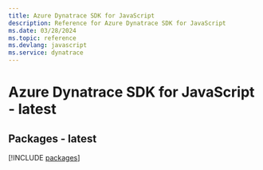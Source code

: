 ```yaml
---
title: Azure Dynatrace SDK for JavaScript
description: Reference for Azure Dynatrace SDK for JavaScript
ms.date: 03/28/2024
ms.topic: reference
ms.devlang: javascript
ms.service: dynatrace
---
```

# Azure Dynatrace SDK for JavaScript - latest
## Packages - latest
[!INCLUDE [packages](dynatrace-index.md)]